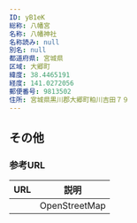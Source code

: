 ```yaml
---
ID: yB1eK
総称: 八幡宮
名称: 八幡神社
名称読み: null
別名: null
都道府県: 宮城県
区域: 大郷町
緯度: 38.4465191
経度: 141.0272056
郵便番号: 9813502
住所: 宮城県黒川郡大郷町粕川吉田７９
---
```


## その他

### 参考URL

| URL | 説明          |
| --- | ------------- |
|     | OpenStreetMap |
